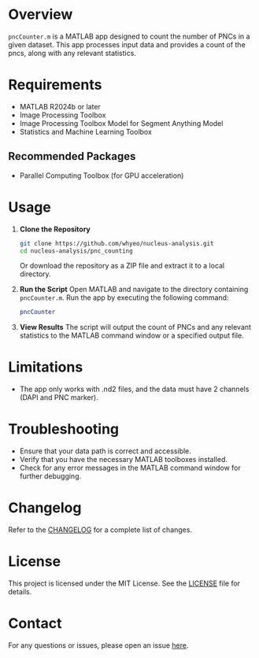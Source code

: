 # Overview
`pncCounter.m` is a MATLAB app designed to count the number of PNCs in a given dataset. This app processes input data and provides a count of the pncs, along with any relevant statistics.

# Requirements
- MATLAB R2024b or later
- Image Processing Toolbox
- Image Processing Toolbox Model for Segment Anything Model
- Statistics and Machine Learning Toolbox

## Recommended Packages
- Parallel Computing Toolbox (for GPU acceleration)

# Usage

1. **Clone the Repository**
    ```sh
    git clone https://github.com/whyeo/nucleus-analysis.git
    cd nucleus-analysis/pnc_counting
    ```

    Or download the repository as a ZIP file and extract it to a local directory.

2. **Run the Script**
    Open MATLAB and navigate to the directory containing `pncCounter.m`. Run the app by executing the following command:
    ```matlab
    pncCounter
    ```

3. **View Results**
    The script will output the count of PNCs and any relevant statistics to the MATLAB command window or a specified output file.

# Limitations
- The app only works with .nd2 files, and the data must have 2 channels (DAPI and PNC marker).

# Troubleshooting
- Ensure that your data path is correct and accessible.
- Verify that you have the necessary MATLAB toolboxes installed.
- Check for any error messages in the MATLAB command window for further debugging.

# Changelog
Refer to the [CHANGELOG](CHANGELOG.md) for a complete list of changes.

# License
This project is licensed under the MIT License. See the [LICENSE](../LICENSE) file for details.

# Contact
For any questions or issues, please open an issue [here](https://github.com/whyeo/nucleus-analysis/issues).
